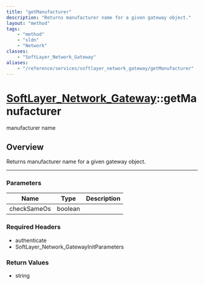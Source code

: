 ```yaml
---
title: "getManufacturer"
description: "Returns manufacturer name for a given gateway object."
layout: "method"
tags:
    - "method"
    - "sldn"
    - "Network"
classes:
    - "SoftLayer_Network_Gateway"
aliases:
    - "/reference/services/softlayer_network_gateway/getManufacturer"
---
```

# [SoftLayer_Network_Gateway](/reference/services/SoftLayer_Network_Gateway)::getManufacturer

manufacturer name


## Overview 
Returns manufacturer name for a given gateway object. 



-----

### Parameters 
|Name | Type | Description |
| --- | --- | --- |
|checkSameOs| boolean| |


### Required Headers
* authenticate
* SoftLayer_Network_GatewayInitParameters


### Return Values
* string




